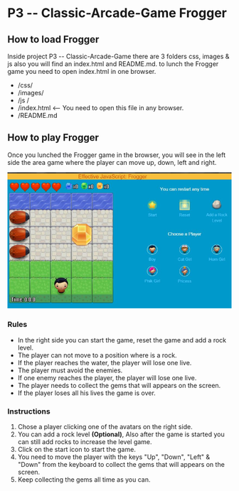P3 -- Classic-Arcade-Game Frogger
===============================
## How to load Frogger
Inside project P3 -- Classic-Arcade-Game there are 3 folders css, images & js also you will find an index.html and README.md. to lunch the Frogger game you need to open index.html in one browser.
* /css/
* /images/
* /js /
* /index.html <-- You need to open this file in any browser.
* /README.md

## How to play Frogger
Once you lunched the Frogger game in the browser, you will see in the left side the area game where the player can move up, down, left and right.

![Frogger](https://github.com/fernandoawri/P3---Classic-Arcade-Game/blob/master/images/readme.JPG)

### Rules
* In the right side you can start the game, reset the game and add a rock level.
* The player can not move to a position where is a rock.
* If the player reaches the water, the player will lose one live.
* The player must avoid the enemies.
* If one enemy reaches the player, the player will lose one live.
* The player needs to collect the gems that will appears on the screen.
* If the player loses all his lives the game is over.

### Instructions
1. Chose a player clicking one of the avatars on the right side.
2. You can add a rock level **(Optional)**, Also after the game is started you can still add rocks to increase the level game.
3. Click on the start icon to start the game.
4. You need to move the player with the keys "Up", "Down", "Left" & "Down" from the keyboard to collect the gems that will appears on the screen.
5. Keep collecting the gems all time as you can.
